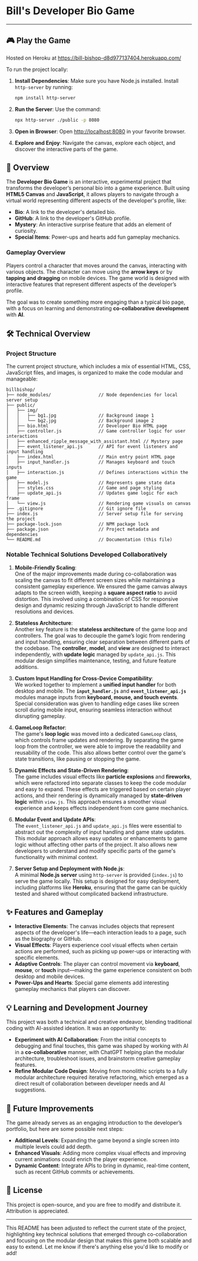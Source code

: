 # Bill's Developer Bio Game

---

## 🎮 Play the Game

Hosted on Heroku at https://bill-bishop-d8d977137404.herokuapp.com/

To run the project locally:

1. **Install Dependencies**:
   Make sure you have Node.js installed. Install `http-server` by running:

   ```sh
   npm install http-server
   ```

2. **Run the Server**:
   Use the command:

   ```sh
   npx http-server ./public -p 8080
   ```

3. **Open in Browser**:
   Open [http://localhost:8080](http://localhost:8080) in your favorite browser.

4. **Explore and Enjoy**:
   Navigate the canvas, explore each object, and discover the interactive parts of the game.

## 📖 Overview

The **Developer Bio Game** is an interactive, experimental project that transforms the developer’s personal bio into a game experience. Built using **HTML5 Canvas** and **JavaScript**, it allows players to navigate through a virtual world representing different aspects of the developer's profile, like:

- **Bio**: A link to the developer's detailed bio.
- **GitHub**: A link to the developer's GitHub profile.
- **Mystery**: An interactive surprise feature that adds an element of curiosity.
- **Special Items**: Power-ups and hearts add fun gameplay mechanics.

### Gameplay Overview

Players control a character that moves around the canvas, interacting with various objects. The character can move using the **arrow keys** or by **tapping and dragging** on mobile devices. The game world is designed with interactive features that represent different aspects of the developer’s profile.

The goal was to create something more engaging than a typical bio page, with a focus on learning and demonstrating **co-collaborative development** with **AI**.

## 🛠️ Technical Overview

### Project Structure

The current project structure, which includes a mix of essential HTML, CSS, JavaScript files, and images, is organized to make the code modular and manageable:

```
billbishop/
├── node_modules/                  // Node dependencies for local server setup
├── public/
│   ├── img/
│   │   ├── bg1.jpg                // Background image 1
│   │   └── bg2.jpg                // Background image 2
│   ├── bio.html                   // Developer Bio HTML page
│   ├── controller.js              // Game controller logic for user interactions
│   ├── enhanced_ripple_message_with_assistant.html // Mystery page
│   ├── event_listener_api.js      // API for event listeners and input handling
│   ├── index.html                 // Main entry point HTML page
│   ├── input_handler.js           // Manages keyboard and touch inputs
│   ├── interaction.js             // Defines interactions within the game
│   ├── model.js                   // Represents game state data
│   ├── styles.css                 // Game and page styling
│   ├── update_api.js              // Updates game logic for each frame
│   └── view.js                    // Rendering game visuals on canvas
├── .gitignore                     // Git ignore file
├── index.js                       // Server setup file for serving the project
├── package-lock.json              // NPM package lock
├── package.json                   // Project metadata and dependencies
└── README.md                      // Documentation (this file)
```

### Notable Technical Solutions Developed Collaboratively

1. **Mobile-Friendly Scaling**:  
   One of the major improvements made during co-collaboration was scaling the canvas to fit different screen sizes while maintaining a consistent gameplay experience. We ensured the game canvas always adapts to the screen width, keeping a **square aspect ratio** to avoid distortion. This involved using a combination of CSS for responsive design and dynamic resizing through JavaScript to handle different resolutions and devices.

2. **Stateless Architecture**:  
   Another key feature is the **stateless architecture** of the game loop and controllers. The goal was to decouple the game’s logic from rendering and input handling, ensuring clear separation between different parts of the codebase. The **controller**, **model**, and **view** are designed to interact independently, with **update logic** managed by `update_api.js`. This modular design simplifies maintenance, testing, and future feature additions.

3. **Custom Input Handling for Cross-Device Compatibility**:  
   We worked together to implement a **unified input handler** for both desktop and mobile. The **`input_handler.js`** and **`event_listener_api.js`** modules manage inputs from **keyboard, mouse, and touch events**. Special consideration was given to handling edge cases like screen scroll during mobile input, ensuring seamless interaction without disrupting gameplay.

4. **GameLoop Refactor**:  
   The game's **loop logic** was moved into a dedicated `GameLoop` class, which controls frame updates and rendering. By separating the game loop from the controller, we were able to improve the readability and reusability of the code. This also allows better control over the game's state transitions, like pausing or stopping the game.

5. **Dynamic Effects and State-Driven Rendering**:  
   The game includes visual effects like **particle explosions** and **fireworks**, which were refactored into separate classes to keep the code modular and easy to expand. These effects are triggered based on certain player actions, and their rendering is dynamically managed by **state-driven logic** within `view.js`. This approach ensures a smoother visual experience and keeps effects independent from core game mechanics.

6. **Modular Event and Update APIs**:  
   The `event_listener_api.js` and `update_api.js` files were essential to abstract out the complexity of input handling and game state updates. This modular approach allows easy updates or enhancements to game logic without affecting other parts of the project. It also allows new developers to understand and modify specific parts of the game's functionality with minimal context.

7. **Server Setup and Deployment with Node.js**:  
   A minimal **Node.js server** using `http-server` is provided (`index.js`) to serve the game locally. This setup is designed for easy deployment, including platforms like **Heroku**, ensuring that the game can be quickly tested and shared without complicated backend infrastructure.

## ✨ Features and Gameplay

- **Interactive Elements**: The canvas includes objects that represent aspects of the developer's life—each interaction leads to a page, such as the biography or GitHub.
- **Visual Effects**: Players experience cool visual effects when certain actions are performed, such as picking up power-ups or interacting with specific elements.
- **Adaptive Controls**: The player can control movement via **keyboard**, **mouse**, or **touch** input—making the game experience consistent on both desktop and mobile devices.
- **Power-Ups and Hearts**: Special game elements add interesting gameplay mechanics that players can discover.

## 💡 Learning and Development Journey

This project was both a technical and creative endeavor, blending traditional coding with AI-assisted ideation. It was an opportunity to:

- **Experiment with AI Collaboration**: From the initial concepts to debugging and final touches, this game was shaped by working with AI in a **co-collaborative** manner, with ChatGPT helping plan the modular architecture, troubleshoot issues, and brainstorm creative gameplay features.
- **Refine Modular Code Design**: Moving from monolithic scripts to a fully modular architecture required iterative refactoring, which emerged as a direct result of collaboration between developer needs and AI suggestions.

## 🚀 Future Improvements

The game already serves as an engaging introduction to the developer’s portfolio, but here are some possible next steps:

- **Additional Levels**: Expanding the game beyond a single screen into multiple levels could add depth.
- **Enhanced Visuals**: Adding more complex visual effects and improving current animations could enrich the player experience.
- **Dynamic Content**: Integrate APIs to bring in dynamic, real-time content, such as recent GitHub commits or achievements.

## 📝 License

This project is open-source, and you are free to modify and distribute it. Attribution is appreciated.

---

This README has been adjusted to reflect the current state of the project, highlighting key technical solutions that emerged through co-collaboration and focusing on the modular design that makes this game both scalable and easy to extend. Let me know if there's anything else you'd like to modify or add!